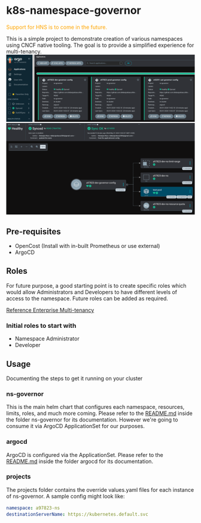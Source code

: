 # k8s-namespace-governor

<p style="color:orange">Support for HNS is to come in the future.</p>

This is a simple project to demonstrate creation of various namespaces using CNCF native tooling. The goal is to provide a simplified experience for multi-tenancy.
![ArgoCD Example](./images/argo-sample.png)
![Argo Deployed Resources](./images/argo-deployed-resources.png)

## Pre-requisites

- OpenCost (Install with in-built Prometheus or use external)
- ArgoCD

## Roles

For future purpose, a good starting point is to create specific roles which would allow Administrators and Developers to have different levels of access to the namespace. Future roles can be added as required.

[Reference Enterprise Multi-tenancy](https://cloud.google.com/kubernetes-engine/docs/concepts/multitenancy-overview#enterprise_multi-tenancy)

### Initial roles to start with

- Namespace Administrator
- Developer

## Usage

Documenting the steps to get it running on your cluster

### ns-governor

This is the main helm chart that configures each namespace, resources, limits, roles, and much more coming. Please refer to the [README.md](./ns-governor/README.md) inside the folder ns-governor for its documentation. However we're going to consume it via ArgoCD ApplicationSet for our purposes.

### argocd

ArgoCD is configured via the ApplicationSet. Please refer to the [README.md](./argocd/README.md) inside the folder argocd for its documentation.

### projects

The projects folder contains the override values.yaml files for each instance of ns-governor. A sample config might look like:

```yaml
namespace: a97823-ns
destinationServerName: https://kubernetes.default.svc
```